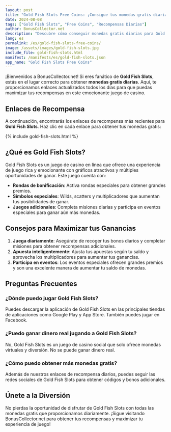 ```yaml
---
layout: post
title: "Gold Fish Slots Free Coins: ¡Consigue tus monedas gratis diarias!"
date: 2024-08-08
tags: ["Gold Fish Slots", "Free Coins", "Recompensas Diarias"]
author: BonusCollector.net
description: "Descubre cómo conseguir monedas gratis diarias para Gold Fish Slots y maximiza tus recompensas en el juego. ¡Obtén tus enlaces de recompensa aquí!"
lang: es
permalink: /es/gold-fish-slots-free-coins/
image: /assets/images/gold-fish-slots.jpg
include_file: gold-fish-slots.html
manifest: /manifests/es/gold-fish-slots.json
app_name: "Gold Fish Slots Free Coins"
---
```


¡Bienvenidos a BonusCollector.net! Si eres fanático de **Gold Fish Slots**, estás en el lugar correcto para obtener **monedas gratis diarias**. Aquí, te proporcionamos enlaces actualizados todos los días para que puedas maximizar tus recompensas en este emocionante juego de casino.

## Enlaces de Recompensa

A continuación, encontrarás los enlaces de recompensa más recientes para **Gold Fish Slots**. Haz clic en cada enlace para obtener tus monedas gratis:

{% include gold-fish-slots.html %}

## ¿Qué es Gold Fish Slots?

Gold Fish Slots es un juego de casino en línea que ofrece una experiencia de juego rica y emocionante con gráficos atractivos y múltiples oportunidades de ganar. Este juego cuenta con:

- **Rondas de bonificación**: Activa rondas especiales para obtener grandes premios.
- **Símbolos especiales**: Wilds, scatters y multiplicadores que aumentan tus posibilidades de ganar.
- **Juegos adicionales**: Completa misiones diarias y participa en eventos especiales para ganar aún más monedas.

## Consejos para Maximizar tus Ganancias

1. **Juega diariamente**: Asegúrate de recoger tus bonos diarios y completar misiones para obtener recompensas adicionales.
2. **Apuesta inteligentemente**: Ajusta tus apuestas según tu saldo y aprovecha los multiplicadores para aumentar tus ganancias.
3. **Participa en eventos**: Los eventos especiales ofrecen grandes premios y son una excelente manera de aumentar tu saldo de monedas.

## Preguntas Frecuentes

### ¿Dónde puedo jugar Gold Fish Slots?

Puedes descargar la aplicación de Gold Fish Slots en las principales tiendas de aplicaciones como Google Play y App Store. También puedes jugar en Facebook.

### ¿Puedo ganar dinero real jugando a Gold Fish Slots?

No, Gold Fish Slots es un juego de casino social que solo ofrece monedas virtuales y diversión. No se puede ganar dinero real.

### ¿Cómo puedo obtener más monedas gratis?

Además de nuestros enlaces de recompensa diarios, puedes seguir las redes sociales de Gold Fish Slots para obtener códigos y bonos adicionales.

## Únete a la Diversión

No pierdas la oportunidad de disfrutar de Gold Fish Slots con todas las monedas gratis que proporcionamos diariamente. ¡Sigue visitando BonusCollector.net para obtener tus recompensas y maximizar tu experiencia de juego!